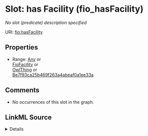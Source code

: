 

# Slot: has Facility (fio_hasFacility)


_No slot (predicate) description specified_







URI: [fio:hasFacility](http://w3id.org/fio/v1/fio#hasFacility)



<!-- no inheritance hierarchy -->








## Properties

* Range: [Any](../classes/Any.md)&nbsp;or&nbsp;<br />[FioFacility](../classes/FioFacility.md)&nbsp;or&nbsp;<br />[OwlThing](../classes/OwlThing.md)&nbsp;or&nbsp;<br />[Be7f93ca25b469f263a4abeaf0a1ee33a](../classes/Be7f93ca25b469f263a4abeaf0a1ee33a.md)





## Comments

* No occurrences of this slot in the graph.



## LinkML Source

<details>

```yaml
name: fio_hasFacility
description: No slot (predicate) description specified
title: has Facility
comments:
- No occurrences of this slot in the graph.
from_schema: fio-kg
rank: 1000
slot_uri: fio:hasFacility
alias: fio_hasFacility
union_of:
- '{''domain'': ''owl_Thing''}'
- '{''domain'': ''fio_Organization''}'
- '{''domain'': ''prov_Agent''}'
range: Any
any_of:
- range: fio_Facility
- range: owl_Thing
- range: __Be7f93ca25b469f263a4abeaf0a1ee33a

```
</details>